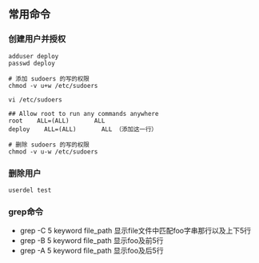 ## 常用命令

### 创建用户并授权
```shell
adduser deploy
passwd deploy

# 添加 sudoers 的写的权限
chmod -v u+w /etc/sudoers

vi /etc/sudoers

## Allow root to run any commands anywhere
root    ALL=(ALL)       ALL
deploy    ALL=(ALL)       ALL （添加这一行）

# 删除 sudoers 的写的权限
chmod -v u-w /etc/sudoers
```

### 删除用户
```
userdel test
```

### grep命令
* grep -C 5 keyword file_path  显示file文件中匹配foo字串那行以及上下5行
* grep -B 5 keyword file_path  显示foo及前5行
* grep -A 5 keyword file_path  显示foo及后5行